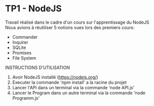 # TP1 - NodeJS
Travail réalisé dans le cadre d'un cours sur l'apprentissage du NodeJS
Nous avions à réutiliser 5 notions vues lors des premiers cours:
- Commander
- Inquirer
- SQLite
- Promises
- File System

INSTRUCTIONS D'UTILISATION
1) Avoir NodeJS installé (https://nodejs.org/)
2) Executer la commande 'npm install' a la racine du projet
3) Lancer l'API dans un terminal via la commande 'node API.js'
4) Lancer le Program dans un autre terminal via la commande 'node Programm.js'
